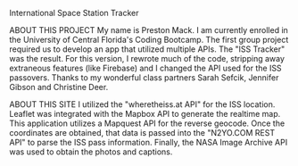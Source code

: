 International Space Station Tracker

ABOUT THIS PROJECT
My name is Preston Mack. I am currently enrolled in the University of Central Florida's Coding Bootcamp. The first group project required us to develop an app that utilized multiple APIs. The "ISS Tracker" was the result. For this version, I rewrote much of the code, stripping away extraneous features (like Firebase) and I changed the API used for the ISS passovers. Thanks to my wonderful class partners Sarah Sefcik, Jennifer Gibson and Christine Deer.

ABOUT THIS SITE
I utilized the "wheretheiss.at API" for the ISS location. Leaflet was integrated with the Mapbox API to generate the realtime map. This application utilizes a Mapquest API for the reverse geocode. Once the coordinates are obtained, that data is passed into the "N2YO.COM REST API" to parse the ISS pass information. Finally, the NASA Image Archive API was used to obtain the photos and captions.
